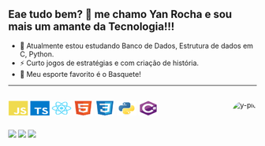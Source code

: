 ## Eae tudo bem? 👋 me chamo Yan Rocha e sou mais um amante da Tecnologia!!!

- 🌱 Atualmente estou estudando Banco de Dados, Estrutura de dados em C, Python.
- ⚡ Curto jogos de estratégias e com criação de história.
- 🏀 Meu esporte favorito é o Basquete!
***


<div style="display: inline_block"><br>
  <img align="center" alt="y-Js" height="30" width="40" src="https://raw.githubusercontent.com/devicons/devicon/master/icons/javascript/javascript-plain.svg">
  <img align="center" alt="y-Ts" height="30" width="40" src="https://raw.githubusercontent.com/devicons/devicon/master/icons/typescript/typescript-plain.svg">
  <img align="center" alt="y-React" height="30" width="40" src="https://raw.githubusercontent.com/devicons/devicon/master/icons/react/react-original.svg">
  <img align="center" alt="y-HTML" height="30" width="40" src="https://raw.githubusercontent.com/devicons/devicon/master/icons/html5/html5-original.svg">
  <img align="center" alt="y-CSS" height="30" width="40" src="https://raw.githubusercontent.com/devicons/devicon/master/icons/css3/css3-original.svg">
  <img align="center" alt="y-Python" height="30" width="40" src="https://raw.githubusercontent.com/devicons/devicon/master/icons/python/python-original.svg">
  <img align="center" alt="y-Csharp" height="30" width="40" src="https://raw.githubusercontent.com/devicons/devicon/master/icons/csharp/csharp-original.svg">
  <img align="right" alt="y-pic" height="300" style="border-radius:50px;" src="https://i.pinimg.com/originals/36/cf/b5/36cfb503915fde62bfef33e9da451020.jpg?width=684&height=684">
</div>
  
  ##
 
<div> 
  <a href="https://www.youtube.com/channel/UC43Thbo3ib4xCs_9Z9dYg8w" target="_blank"><img src="https://img.shields.io/badge/YouTube-FF0000?style=for-the-badge&logo=youtube&logoColor=white" target="_blank"></a>
  <a href="https://instagram.com/_yannxl" target="_blank"><img src="https://img.shields.io/badge/-Instagram-%23E4405F?style=for-the-badge&logo=instagram&logoColor=white" target="_blank"></a> 
  <a href="https://www.linkedin.com/in/yan-alves-288074207/?originalSubdomain=br" target="_blank"><img src="https://img.shields.io/badge/-LinkedIn-%230077B5?style=for-the-badge&logo=linkedin&logoColor=white" target="_blank"></a> 
</div>
